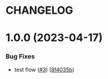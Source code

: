 # CHANGELOG

# 1.0.0 (2023-04-17)


### Bug Fixes

* test flow ([#3](https://github.com/tandfgroup/engineering/issues/3)) ([8f4035b](https://github.com/tandfgroup/engineering/commit/8f4035bc0e47bef5b7eca95c4a7bf304adac45be))
